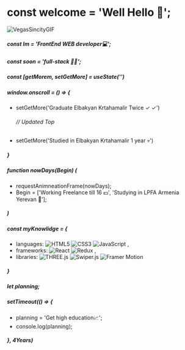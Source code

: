 # const welcome = 'Well Hello 👋';
![VegasSincityGIF](https://github.com/user-attachments/assets/5302aec4-2814-4d90-830b-a6d6e66fcff5)

##### const Im = 'FrontEnd WEB developer💻';
##### const soon = 'full-stack 🧑‍💻';

##### const [getMorem, setGetMore] = useState('')

##### window.onscroll = () => {
- setGetMore('Graduate Elbakyan Krtahamalir Twice ✓ ✓')
  ###### // Updated Top
- setGetMore('Studied in Elbakyan Krtahamalir 1 year 💀')
##### }

##### function nowDays(Begin) (
-  requestAnimneationFrame(nowDays);
-  Begin = ['Working Freelance till 16 💵', 'Studying in LPFA Armenia Yerevan 🏫'];
##### )

##### const myKnowlidge = {
- languages: ![HTML5](https://img.shields.io/badge/-HTML5-E34F26?style=for-the-badge&logo=html5&logoColor=white) ![CSS3](https://img.shields.io/badge/-CSS3-1572B6?style=for-the-badge&logo=css3&logoColor=white) ![JavaScript](https://img.shields.io/badge/-JavaScript-F7DF1E?style=for-the-badge&logo=javascript&logoColor=black) ,
- frameworks: ![React](https://img.shields.io/badge/-React-61DAFB?style=for-the-badge&logo=react&logoColor=black) ![Redux](https://img.shields.io/badge/-Redux-764ABC?style=for-the-badge&logo=redux&logoColor=white) ,
- libraries: ![THREE.js](https://img.shields.io/badge/-THREE.js-000000?style=for-the-badge&logo=three.js&logoColor=white) ![Swiper.js](https://img.shields.io/badge/-Swiper.js-6332F6?style=for-the-badge&logo=swiper&logoColor=white) ![Framer Motion](https://img.shields.io/badge/-Framer_Motion-0055FF?style=for-the-badge&logo=framer&logoColor=white)
##### }


##### let planning;


##### setTimeout(() => {
-  planning = 'Get high education📈';
-  console.log(planning);
##### }, 4Years)
